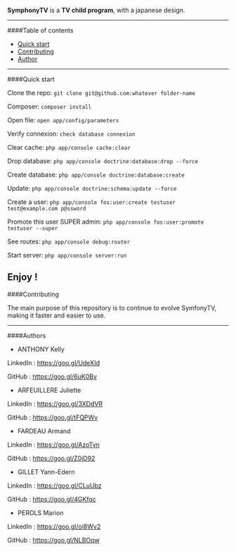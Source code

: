**SymphonyTV** is a **TV child program**, with a japanese design.  

---

####Table of contents

* [Quick start](#id-section1)
* [Contributing](#id-section2)
* [Author](#id-section3)

---
<div id='id-section1'/>

####Quick start

Clone the repo: 
```git clone git@github.com:whatever folder-name```

Composer: 
 ```composer install```

Open file:
 ```open app/config/parameters```

Verify connexion:
 ```check database connexion```

Clear cache:
```php app/console cache:clear```

Drop database: 
```php app/console doctrine:database:drop --force```

Create database: 
```php app/console doctrine:database:create```

Update: 
```php app/console doctrine:schema:update --force```

Create a user: 
```php app/console fos:user:create testuser test@example.com p@ssword```

Promote this user SUPER admin:
```php app/console fos:user:promote testuser --super```

See routes:
```php app/console debug:router```

Start server:
```php app/console server:run```



Enjoy !
---

<div id='id-section2'/>

####Contributing

The main purpose of this repository is to continue to evolve SymfonyTV, making it faster and easier to use. 

---

<div id='id-section3'/>


####Authors 
* ANTHONY Kelly 

LinkedIn : https://goo.gl/UdeXId

GitHub : https://goo.gl/6uK0Bv

* ARFEUILLERE Juliette

LinkedIn : https://goo.gl/3XDdVR

GitHub : https://goo.gl/tFQPWv

* FARDEAU Armand

LinkedIn : https://goo.gl/AzoTvn

GitHub : https://goo.gl/Z0jD92

* GILLET Yann-Edern

LinkedIn : https://goo.gl/CLuUbz

GitHub : https://goo.gl/4GKfqc

* PEROLS Marion

LinkedIn : https://goo.gl/oi8Wv2

GitHub : https://goo.gl/NLBOqw





